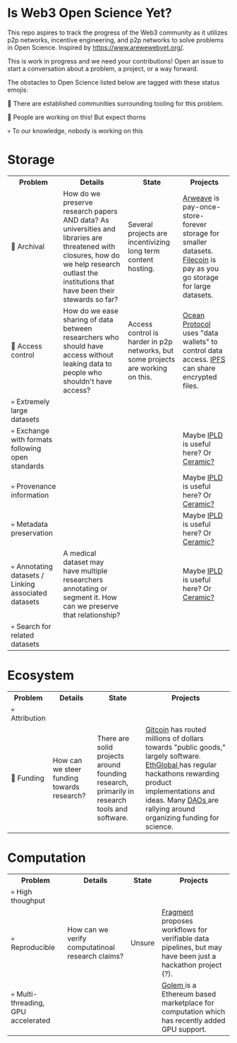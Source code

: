 # Is Web3 Open Science Yet?
This repo aspires to track the progress of the Web3 community as it utilizes p2p networks, incentive engineering, and p2p networks to solve problems in Open Science. Inspired by https://www.arewewebyet.org/.

This is work in progress and we need your contributions! Open an issue to start a conversation about a problem, a project, or a way forward. 

The obstacles to Open Science listed below are tagged with these status emojis:

🔧 There are established communities surrounding tooling for this problem.

🌵 People are working on this! But expect thorns 

💀 To our knowledge, nobody is working on this

# Storage
<table>
<tr> <th> Problem </th> <th> Details </th> <th> State </th> <th> Projects </th> </tr>
<tr> 
  <td> 🔧 Archival </td>
  <td>
    How do we preserve research papers AND data? As universities and libraries are threatened with closures, how do we help research outlast the institutions that have been their stewards so far? 
  </td>
  <td> 
    Several projects are incentivizing long term content hosting.
  </td>
  <td>
    <a href="https://www.arweave.org/">Arweave</a> is pay-once-store-forever storage for smaller datasets.
    <a href="https://filecoin.io/">Filecoin</a> is pay as you go storage for large datasets.
  </td>
</tr>
<tr><td> 🌵 Access control </td>
  <td> 
    How do we ease sharing of data between researchers who should have access without leaking data to people who shouldn't have access?
  </td>
  <td>
    Access control is harder in p2p networks, but some projects are working on this.
  </td>
  <td>
    <a href="https://oceanprotocol.com/" >Ocean Protocol</a> uses "data wallets" to control data access. 
    <a href="https://docs.ipfs.io/concepts/privacy-and-encryption/#enhancing-your-privacy"> IPFS </a> can share encrypted files.
  </td>
</tr>
<tr> <td>💀 Extremely large datasets</td></tr>
<tr> 
  <td>💀 Exchange with formats following open standards</td>
  <td></td>
  <td></td>
  <td>Maybe <a href="https://ipld.io/">IPLD</a> is useful here? Or <a href="https://ceramic.network/">Ceramic?</a></td>  
</tr>
<tr> 
  <td>💀 Provenance information</td>
  <td></td>
  <td></td>
  <td>Maybe <a href="https://ipld.io/">IPLD</a> is useful here? Or <a href="https://ceramic.network/">Ceramic?</a></td>    
</tr>
<tr> 
  <td>💀 Metadata preservation</td>
  <td></td>
  <td></td>  
  <td>Maybe <a href="https://ipld.io/">IPLD</a> is useful here? Or <a href="https://ceramic.network/">Ceramic?</a></td>    
</tr>
<tr> 
  <td>💀 Annotating datasets / Linking associated datasets </td>
  <td> A medical dataset may have multiple researchers annotating or segment it. How can we preserve that relationship?</td>
  <td></td>  
  <td>Maybe <a href="https://ipld.io/">IPLD</a> is useful here? Or <a href="https://ceramic.network/">Ceramic?</a></td>    
</tr>
<tr> <td>💀 Search for related datasets</td></tr>
</table>


# Ecosystem
<table>
<tr> <th> Problem </th> <th> Details </th> <th> State </th> <th> Projects </th> </tr>
<tr> <td>💀Attribution</td> </tr>
<tr> 
  <td>🔧 Funding</td>
  <td> How can we steer funding towards research?</td> 
  <td> There are solid projects around founding research, primarily in research tools and software. </td> 
  <td> <a href="https://gitcoin.co/">Gitcoin</a> has routed millions of dollars towards "public goods," largely software. <a href="https://showcase.ethglobal.com/"> EthGlobal </a> has regular hackathons rewarding product implementations and ideas. Many <a href="https://en.wikipedia.org/wiki/The_DAO_(organization)"> DAOs </a> are rallying around organizing funding for science.  </td>
</tr>
</table>

# Computation
<table>
<tr> <th> Problem </th> <th> Details </th> <th> State </th> <th> Projects </th> </tr>
<tr> <td>💀 High thoughput</td></tr>
<tr>
  <td>💀 Reproducible</td> 
  <td>How can we verify computatinoal research claims? </td> 
  <td> Unsure </td> 
  <td> <a href="https://showcase.ethglobal.com/hackfs2021/fragment"> Fragment </a> proposes workflows for verifiable data pipelines, but may have been just a hackathon project (?). </td> 
</tr>
<tr> <td>💀 Multi-threading, GPU accelerated</td>
  <td></td>
  <td></td>
  <td><a href="https://www.golem.network/"> Golem </a> is a Ethereum based marketplace for computation which has recently added GPU support. </td>
  
</tr>
</table>
